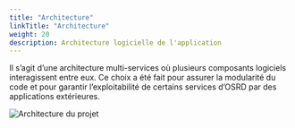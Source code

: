```yaml
---
title: "Architecture"
linkTitle: "Architecture"
weight: 20
description: Architecture logicielle de l'application
---
```


Il s’agit d’une architecture multi-services où plusieurs composants logiciels interagissent entre eux. Ce choix a été fait pour assurer la modularité du code et pour garantir l’exploitabilité de certains services d’OSRD par des applications extérieures.

![Architecture du projet](../architecture.svg)
